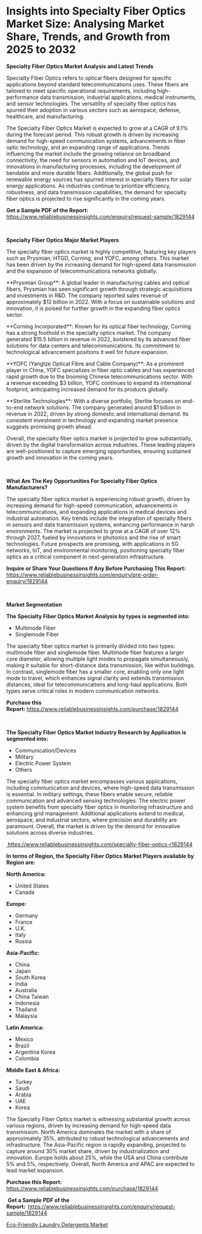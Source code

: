 <p><h1>Insights into Specialty Fiber Optics Market Size: Analysing Market Share, Trends, and Growth from 2025 to 2032</h1></p><p><strong>Specialty Fiber Optics Market Analysis and Latest Trends</strong></p>
<p><p>Specialty Fiber Optics refers to optical fibers designed for specific applications beyond standard telecommunications uses. These fibers are tailored to meet specific operational requirements, including high-performance data transmission, industrial applications, medical instruments, and sensor technologies. The versatility of specialty fiber optics has spurred their adoption in various sectors such as aerospace, defense, healthcare, and manufacturing. </p><p>The Specialty Fiber Optics Market is expected to grow at a CAGR of 9.1% during the forecast period. This robust growth is driven by increasing demand for high-speed communication systems, advancements in fiber optic technology, and an expanding range of applications. Trends influencing the market include the growing reliance on broadband connectivity, the need for sensors in automation and IoT devices, and innovations in manufacturing processes, including the development of bendable and more durable fibers. Additionally, the global push for renewable energy sources has spurred interest in specialty fibers for solar energy applications. As industries continue to prioritize efficiency, robustness, and data transmission capabilities, the demand for specialty fiber optics is projected to rise significantly in the coming years.</p></p>
<p><strong>Get a Sample PDF of the Report:&nbsp;</strong> <a href="https://www.reliablebusinessinsights.com/enquiry/request-sample/1829144?utm_campaign=3439&utm_medium=2&utm_source=Github&utm_content=ia&utm_term=26032025&utm_id=specialty-fiber-optics">https://www.reliablebusinessinsights.com/enquiry/request-sample/1829144</a></p>
<p>&nbsp;</p>
<p><strong>Specialty Fiber Optics Major Market Players</strong></p>
<p><p>The specialty fiber optics market is highly competitive, featuring key players such as Prysmian, HTGD, Corning, and YOFC, among others. This market has been driven by the increasing demand for high-speed data transmission and the expansion of telecommunications networks globally.</p><p>**Prysmian Group**: A global leader in manufacturing cables and optical fibers, Prysmian has seen significant growth through strategic acquisitions and investments in R&D. The company reported sales revenue of approximately $12 billion in 2022. With a focus on sustainable solutions and innovation, it is poised for further growth in the expanding fiber optics sector.</p><p>**Corning Incorporated**: Known for its optical fiber technology, Corning has a strong foothold in the specialty optics market. The company generated $15.5 billion in revenue in 2022, bolstered by its advanced fiber solutions for data centers and telecommunications. Its commitment to technological advancement positions it well for future expansion.</p><p>**YOFC (Yangtze Optical Fibre and Cable Company)**: As a prominent player in China, YOFC specializes in fiber optic cables and has experienced rapid growth due to the booming Chinese telecommunications sector. With a revenue exceeding $3 billion, YOFC continues to expand its international footprint, anticipating increased demand for its products globally.</p><p>**Sterlite Technologies**: With a diverse portfolio, Sterlite focuses on end-to-end network solutions. The company generated around $1 billion in revenue in 2022, driven by strong domestic and international demand. Its consistent investment in technology and expanding market presence suggests promising growth ahead.</p><p>Overall, the specialty fiber optics market is projected to grow substantially, driven by the digital transformation across industries. These leading players are well-positioned to capture emerging opportunities, ensuring sustained growth and innovation in the coming years.</p></p>
<p>&nbsp;</p>
<p><strong>What Are The Key Opportunities For Specialty Fiber Optics Manufacturers?</strong></p>
<p><p>The specialty fiber optics market is experiencing robust growth, driven by increasing demand for high-speed communication, advancements in telecommunications, and expanding applications in medical devices and industrial automation. Key trends include the integration of specialty fibers in sensors and data transmission systems, enhancing performance in harsh environments. The market is projected to grow at a CAGR of over 12% through 2027, fueled by innovations in photonics and the rise of smart technologies. Future prospects are promising, with applications in 5G networks, IoT, and environmental monitoring, positioning specialty fiber optics as a critical component in next-generation infrastructure.</p></p>
<p><strong>Inquire or Share Your Questions If Any Before Purchasing This Report:</strong> <a href="https://www.reliablebusinessinsights.com/enquiry/pre-order-enquiry/1829144?utm_campaign=3439&utm_medium=2&utm_source=Github&utm_content=ia&utm_term=26032025&utm_id=specialty-fiber-optics">https://www.reliablebusinessinsights.com/enquiry/pre-order-enquiry/1829144</a></p>
<p>&nbsp;</p>
<p><strong>Market Segmentation</strong></p>
<p><strong>The Specialty Fiber Optics Market Analysis by types is segmented into:</strong></p>
<p><ul><li>Multimode Fiber</li><li>Singlemode Fiber</li></ul></p>
<p><p>The specialty fiber optics market is primarily divided into two types: multimode fiber and singlemode fiber. Multimode fiber features a larger core diameter, allowing multiple light modes to propagate simultaneously, making it suitable for short-distance data transmission, like within buildings. In contrast, singlemode fiber has a smaller core, enabling only one light mode to travel, which enhances signal clarity and extends transmission distances, ideal for telecommunications and long-haul applications. Both types serve critical roles in modern communication networks.</p></p>
<p><strong>Purchase this Report:&nbsp;</strong><a href="https://www.reliablebusinessinsights.com/purchase/1829144?utm_campaign=3439&utm_medium=2&utm_source=Github&utm_content=ia&utm_term=26032025&utm_id=specialty-fiber-optics">https://www.reliablebusinessinsights.com/purchase/1829144</a></p>
<p>&nbsp;</p>
<p><strong>The Specialty Fiber Optics Market Industry Research by Application is segmented into:</strong></p>
<p><ul><li>Communication/Devices</li><li>Military</li><li>Electric Power System</li><li>Others</li></ul></p>
<p><p>The specialty fiber optics market encompasses various applications, including communication and devices, where high-speed data transmission is essential. In military settings, these fibers enable secure, reliable communication and advanced sensing technologies. The electric power system benefits from specialty fiber optics in monitoring infrastructure and enhancing grid management. Additional applications extend to medical, aerospace, and industrial sectors, where precision and durability are paramount. Overall, the market is driven by the demand for innovative solutions across diverse industries.</p></p>
<p><a href="https://www.reliablebusinessinsights.com/specialty-fiber-optics-r1829144?utm_campaign=3439&utm_medium=2&utm_source=Github&utm_content=ia&utm_term=26032025&utm_id=specialty-fiber-optics">&nbsp;https://www.reliablebusinessinsights.com/specialty-fiber-optics-r1829144</a></p>
<p><strong>In terms of Region, the Specialty Fiber Optics Market Players available by Region are:</strong></p>
<p>
    <p> <strong> North America: </strong>
        <ul>
            <li>United States</li>
            <li>Canada</li>
        </ul>
        </p> 
    <p> <strong> Europe: </strong>
        <ul>
            <li>Germany</li>
            <li>France</li>
            <li>U.K.</li>
            <li>Italy</li>
            <li>Russia</li>
        </ul>
        </p> 
    <p> <strong> Asia-Pacific: </strong>
        <ul>
            <li>China</li>
            <li>Japan</li>
            <li>South Korea</li>
            <li>India</li>
            <li>Australia</li>
            <li>China Taiwan</li>
            <li>Indonesia</li>
            <li>Thailand</li>
            <li>Malaysia</li>
        </ul>
        </p> 
    <p> <strong> Latin America: </strong>
        <ul>
            <li>Mexico</li>
            <li>Brazil</li>
            <li>Argentina Korea</li>
            <li>Colombia</li>
        </ul>
        </p> 
    <p> <strong> Middle East & Africa: </strong>
        <ul>
            <li>Turkey</li>
            <li>Saudi</li>
            <li>Arabia</li>
            <li>UAE</li>
            <li>Korea</li>
        </ul>
    </p>
    </p>
<p><p>The Specialty Fiber Optics market is witnessing substantial growth across various regions, driven by increasing demand for high-speed data transmission. North America dominates the market with a share of approximately 35%, attributed to robust technological advancements and infrastructure. The Asia-Pacific region is rapidly expanding, projected to capture around 30% market share, driven by industrialization and innovation. Europe holds about 25%, while the USA and China contribute 5% and 5%, respectively. Overall, North America and APAC are expected to lead market expansion.</p></p>
<p><strong>Purchase this Report: </strong><a href="https://www.reliablebusinessinsights.com/purchase/1829144?utm_campaign=3439&utm_medium=2&utm_source=Github&utm_content=ia&utm_term=26032025&utm_id=specialty-fiber-optics">https://www.reliablebusinessinsights.com/purchase/1829144</a></p>
<p>&nbsp;<strong>Get a Sample PDF of the Report:&nbsp;&nbsp;</strong><a href="https://www.reliablebusinessinsights.com/enquiry/request-sample/1829144?utm_campaign=3439&utm_medium=2&utm_source=Github&utm_content=ia&utm_term=26032025&utm_id=specialty-fiber-optics">https://www.reliablebusinessinsights.com/enquiry/request-sample/1829144</a></p>
<p><strong></strong></p>
<p><p><a href="https://github.com/dushornerfe/Market-Research-Report-List-1/blob/main/eco-friendly-laundry-detergents-market.md?utm_campaign=3439&utm_medium=2&utm_source=Github&utm_content=ia&utm_term=26032025&utm_id=specialty-fiber-optics">Eco-Friendly Laundry Detergents Market</a></p></p>